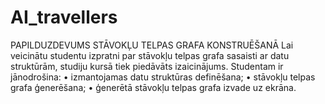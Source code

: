 # AI_travellers
PAPILDUZDEVUMS STĀVOKĻU TELPAS GRAFA KONSTRUĒŠANĀ
Lai veicinātu studentu izpratni par stāvokļu telpas grafa sasaisti ar datu struktūrām,
studiju kursā tiek piedāvāts izaicinājums. Studentam ir jānodrošina:
• izmantojamas datu struktūras definēšana;
• stāvokļu telpas grafa ģenerēšana;
• ģenerētā stāvokļu telpas grafa izvade uz ekrāna.
 
